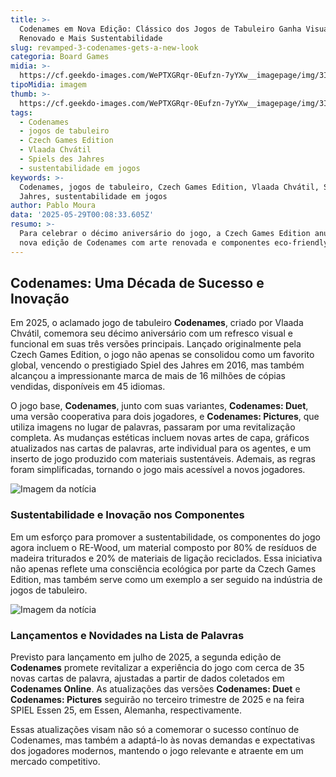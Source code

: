 ```yaml
---
title: >-
  Codenames em Nova Edição: Clássico dos Jogos de Tabuleiro Ganha Visual
  Renovado e Mais Sustentabilidade
slug: revamped-3-codenames-gets-a-new-look
categoria: Board Games
midia: >-
  https://cf.geekdo-images.com/WePTXGRqr-0Eufzn-7yYXw__imagepage/img/3IkauDKggmvvlb7GhTGC5hcDDkg=/fit-in/900x600/filters:no_upscale():strip_icc()/pic8907695.jpg
tipoMidia: imagem
thumb: >-
  https://cf.geekdo-images.com/WePTXGRqr-0Eufzn-7yYXw__imagepage/img/3IkauDKggmvvlb7GhTGC5hcDDkg=/fit-in/900x600/filters:no_upscale():strip_icc()/pic8907695.jpg
tags:
  - Codenames
  - jogos de tabuleiro
  - Czech Games Edition
  - Vlaada Chvátil
  - Spiels des Jahres
  - sustentabilidade em jogos
keywords: >-
  Codenames, jogos de tabuleiro, Czech Games Edition, Vlaada Chvátil, Spiels des
  Jahres, sustentabilidade em jogos
author: Pablo Moura
data: '2025-05-29T00:08:33.605Z'
resumo: >-
  Para celebrar o décimo aniversário do jogo, a Czech Games Edition anuncia uma
  nova edição de Codenames com arte renovada e componentes eco-friendly.
---
```


## Codenames: Uma Década de Sucesso e Inovação

Em 2025, o aclamado jogo de tabuleiro **Codenames**, criado por Vlaada Chvátil, comemora seu décimo aniversário com um refresco visual e funcional em suas três versões principais. Lançado originalmente pela Czech Games Edition, o jogo não apenas se consolidou como um favorito global, vencendo o prestigiado Spiel des Jahres em 2016, mas também alcançou a impressionante marca de mais de 16 milhões de cópias vendidas, disponíveis em 45 idiomas.

O jogo base, **Codenames**, junto com suas variantes, **Codenames: Duet**, uma versão cooperativa para dois jogadores, e **Codenames: Pictures**, que utiliza imagens no lugar de palavras, passaram por uma revitalização completa. As mudanças estéticas incluem novas artes de capa, gráficos atualizados nas cartas de palavras, arte individual para os agentes, e um inserto de jogo produzido com materiais sustentáveis. Ademais, as regras foram simplificadas, tornando o jogo mais acessível a novos jogadores.

![Imagem da notícia](https://cf.geekdo-images.com/esJ2f6Xfjl2DMMYip8YnoA__imagepage/img/WEYSH1CBBE5vsiG8iEEJ4juR4DE=/fit-in/900x600/filters:no_upscale():strip_icc()/pic8907697.jpg)

### Sustentabilidade e Inovação nos Componentes

Em um esforço para promover a sustentabilidade, os componentes do jogo agora incluem o RE-Wood, um material composto por 80% de resíduos de madeira triturados e 20% de materiais de ligação reciclados. Essa iniciativa não apenas reflete uma consciência ecológica por parte da Czech Games Edition, mas também serve como um exemplo a ser seguido na indústria de jogos de tabuleiro.

![Imagem da notícia](https://cf.geekdo-images.com/5PSIAsYznn3es65fJD2U_g__imagepage/img/LVApBcLEyCxIt-BOilYw7E4YAjw=/fit-in/900x600/filters:no_upscale():strip_icc()/pic8907678.jpg)

### Lançamentos e Novidades na Lista de Palavras

Previsto para lançamento em julho de 2025, a segunda edição de **Codenames** promete revitalizar a experiência do jogo com cerca de 35 novas cartas de palavra, ajustadas a partir de dados coletados em **Codenames Online**. As atualizações das versões **Codenames: Duet** e **Codenames: Pictures** seguirão no terceiro trimestre de 2025 e na feira SPIEL Essen 25, em Essen, Alemanha, respectivamente.

Essas atualizações visam não só a comemorar o sucesso contínuo de Codenames, mas também a adaptá-lo às novas demandas e expectativas dos jogadores modernos, mantendo o jogo relevante e atraente em um mercado competitivo.

